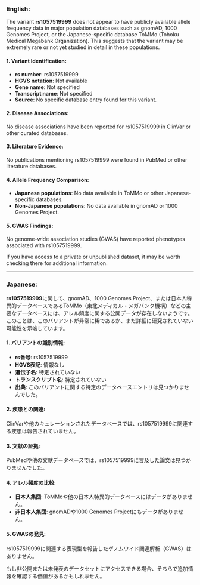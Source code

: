 ### English:
The variant **rs1057519999** does not appear to have publicly available allele frequency data in major population databases such as gnomAD, 1000 Genomes Project, or the Japanese-specific database ToMMo (Tohoku Medical Megabank Organization). This suggests that the variant may be extremely rare or not yet studied in detail in these populations.

#### 1. Variant Identification:
- **rs number**: rs1057519999
- **HGVS notation**: Not available
- **Gene name**: Not specified
- **Transcript name**: Not specified
- **Source**: No specific database entry found for this variant.

#### 2. Disease Associations:
No disease associations have been reported for rs1057519999 in ClinVar or other curated databases.

#### 3. Literature Evidence:
No publications mentioning rs1057519999 were found in PubMed or other literature databases.

#### 4. Allele Frequency Comparison:
- **Japanese populations**: No data available in ToMMo or other Japanese-specific databases.
- **Non-Japanese populations**: No data available in gnomAD or 1000 Genomes Project.

#### 5. GWAS Findings:
No genome-wide association studies (GWAS) have reported phenotypes associated with rs1057519999.

If you have access to a private or unpublished dataset, it may be worth checking there for additional information.

---

### Japanese:
**rs1057519999**に関して、gnomAD、1000 Genomes Project、または日本人特異的データベースであるToMMo（東北メディカル・メガバンク機構）などの主要なデータベースには、アレル頻度に関する公開データが存在しないようです。このことは、このバリアントが非常に稀であるか、まだ詳細に研究されていない可能性を示唆しています。

#### 1. バリアントの識別情報:
- **rs番号**: rs1057519999
- **HGVS表記**: 情報なし
- **遺伝子名**: 特定されていない
- **トランスクリプト名**: 特定されていない
- **出典**: このバリアントに関する特定のデータベースエントリは見つかりませんでした。

#### 2. 疾患との関連:
ClinVarや他のキュレーションされたデータベースでは、rs1057519999に関連する疾患は報告されていません。

#### 3. 文献の証拠:
PubMedや他の文献データベースでは、rs1057519999に言及した論文は見つかりませんでした。

#### 4. アレル頻度の比較:
- **日本人集団**: ToMMoや他の日本人特異的データベースにはデータがありません。
- **非日本人集団**: gnomADや1000 Genomes Projectにもデータがありません。

#### 5. GWASの発見:
rs1057519999に関連する表現型を報告したゲノムワイド関連解析（GWAS）はありません。

もし非公開または未発表のデータセットにアクセスできる場合、そちらで追加情報を確認する価値があるかもしれません。